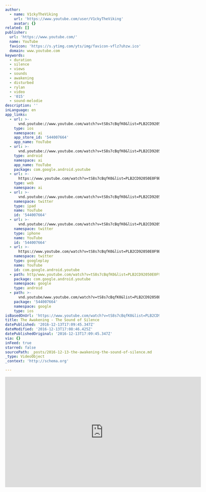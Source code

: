 ```yaml
---
author:
  - name: V1ckyTheViking
    url: 'https://www.youtube.com/user/V1ckyTheViking'
    avatar: {}
related: []
publisher:
  url: 'https://www.youtube.com/'
  name: YouTube
  favicon: 'https://s.ytimg.com/yts/img/favicon-vflz7uhzw.ico'
  domain: www.youtube.com
keywords:
  - duration
  - silence
  - views
  - sounds
  - awakening
  - disturbed
  - rylan
  - video
  - '015'
  - sound-melodie
description: ''
inLanguage: en
app_links:
  - url: >-
      vnd.youtube://www.youtube.com/watch?v=tS8s7cBqfK0&list=PLB2CD92050E0F9B8E&index=76&feature=applinks
    type: ios
    namespace: ai
    app_store_id: '544007664'
    app_name: YouTube
  - url: >-
      vnd.youtube://www.youtube.com/watch?v=tS8s7cBqfK0&list=PLB2CD92050E0F9B8E&index=76&feature=applinks
    type: android
    namespace: ai
    app_name: YouTube
    package: com.google.android.youtube
  - url: >-
      https://www.youtube.com/watch?v=tS8s7cBqfK0&list=PLB2CD92050E0F9B8E&index=76&feature=applinks
    type: web
    namespace: ai
  - url: >-
      vnd.youtube://www.youtube.com/watch?v=tS8s7cBqfK0&list=PLB2CD92050E0F9B8E&index=76&feature=applinks
    namespace: twitter
    type: ipad
    name: YouTube
    id: '544007664'
  - url: >-
      vnd.youtube://www.youtube.com/watch?v=tS8s7cBqfK0&list=PLB2CD92050E0F9B8E&index=76&feature=applinks
    namespace: twitter
    type: iphone
    name: YouTube
    id: '544007664'
  - url: >-
      https://www.youtube.com/watch?v=tS8s7cBqfK0&list=PLB2CD92050E0F9B8E&index=76
    namespace: twitter
    type: googleplay
    name: YouTube
    id: com.google.android.youtube
  - path: http/www.youtube.com/watch?v=tS8s7cBqfK0&list=PLB2CD92050E0F9B8E&index=76
    package: com.google.android.youtube
    namespace: google
    type: android
  - path: >-
      vnd.youtube/www.youtube.com/watch?v=tS8s7cBqfK0&list=PLB2CD92050E0F9B8E&index=76
    package: '544007664'
    namespace: google
    type: ios
isBasedOnUrl: 'https://www.youtube.com/watch?v=tS8s7cBqfK0&list=PLB2CD92050E0F9B8E&index=76'
title: The Awakening - The Sound of Silence
datePublished: '2016-12-13T17:09:45.347Z'
dateModified: '2016-12-13T17:08:46.425Z'
datePublishedOriginal: '2016-12-13T17:09:45.347Z'
via: {}
inFeed: true
starred: false
sourcePath: _posts/2016-12-13-the-awakening-the-sound-of-silence.md
_type: VideoObject
_context: 'http://schema.org'

---
```

<iframe src="https://cdn.embedly.com/widgets/media.html?src=https%3A%2F%2Fwww.youtube.com%2Fembed%2Fvideoseries%3Flist%3DPLB2CD92050E0F9B8E&amp;url=http%3A%2F%2Fwww.youtube.com%2Fwatch%3Fv%3DtS8s7cBqfK0&amp;image=https%3A%2F%2Fi.ytimg.com%2Fvi%2FtS8s7cBqfK0%2Fhqdefault.jpg&amp;key=b7d04c9b404c499eba89ee7072e1c4f7&amp;type=text%2Fhtml&amp;schema=youtube" width="640" height="360" scrolling="no" frameborder="0" allowfullscreen="" style=""></iframe>